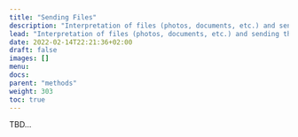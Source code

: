 ```yaml
---
title: "Sending Files"
description: "Interpretation of files (photos, documents, etc.) and sending them."
lead: "Interpretation of files (photos, documents, etc.) and sending them."
date: 2022-02-14T22:21:36+02:00
draft: false
images: []
menu:
docs:
parent: "methods"
weight: 303
toc: true
---
```


TBD...

